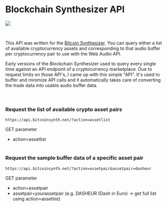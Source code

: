 # Blockchain Synthesizer API


![](https://media.giphy.com/media/KPDZ55SvovQv6/giphy.gif)

<br>

This API was written for the [Bitcoin Synthesizer](https://bitcoinsynth.net/). You can query either a list of available cryptocurrency assets and corresponding to that audio buffer per cryptocurrency pair to use with the Web Audio API.

Early versions of the Blockchain Synthesizer used to query every single time against an API endpoint of a cryptocurrency marketplace. Due to request limits on those API's, I came up with this simple "API". It's used to buffer and minimize API calls and it automatically takes care of converting the trade data into usable audio buffer data.
<br><br><br>


### Request the list of available crypto asset pairs
```https://api.bitcoinsynth.net/?action=assetlist```

GET parameter
* action=assetlist
<br><br>


### Request the sample buffer data of a specific asset pair
```https://api.bitcoinsynth.net/?action=assetpair&assetpair=dasheur```

GET parameter
* action=assetpair
* assetpair=yourassetpair (e.g. DASHEUR (Dash in Euro) -> get full list using action=assetlist)
